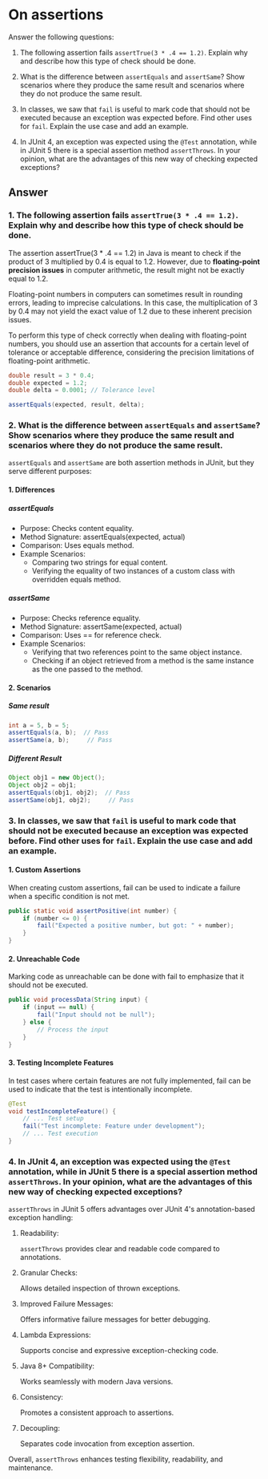 # On assertions

Answer the following questions:

1. The following assertion fails `assertTrue(3 * .4 == 1.2)`. Explain why and describe how this type of check should be done.

2. What is the difference between `assertEquals` and `assertSame`? Show scenarios where they produce the same result and scenarios where they do not produce the same result.

3. In classes, we saw that `fail` is useful to mark code that should not be executed because an exception was expected before. Find other uses for `fail`. Explain the use case and add an example.

4. In JUnit 4, an exception was expected using the `@Test` annotation, while in JUnit 5 there is a special assertion method `assertThrows`. In your opinion, what are the advantages of this new way of checking expected exceptions?

## Answer

### 1. The following assertion fails `assertTrue(3 * .4 == 1.2)`. Explain why and describe how this type of check should be done.

The assertion assertTrue(3 * .4 == 1.2) in Java is meant to check if the product of 3 multiplied by 0.4 is equal to 1.2. However, due to **floating-point precision issues** in computer arithmetic, the result might not be exactly equal to 1.2.

Floating-point numbers in computers can sometimes result in rounding errors, leading to imprecise calculations. In this case, the multiplication of 3 by 0.4 may not yield the exact value of 1.2 due to these inherent precision issues.

To perform this type of check correctly when dealing with floating-point numbers, you should use an assertion that accounts for a certain level of tolerance or acceptable difference, considering the precision limitations of floating-point arithmetic. 

```java
double result = 3 * 0.4;
double expected = 1.2;
double delta = 0.0001; // Tolerance level

assertEquals(expected, result, delta);
```
### 2. What is the difference between `assertEquals` and `assertSame`? Show scenarios where they produce the same result and scenarios where they do not produce the same result.

`assertEquals` and `assertSame` are both assertion methods in JUnit, but they serve different purposes:

#### 1. Differences
##### assertEquals

- Purpose: Checks content equality.
- Method Signature: assertEquals(expected, actual)
- Comparison: Uses equals method.
- Example Scenarios:
  - Comparing two strings for equal content.
  - Verifying the equality of two instances of a custom class with overridden equals method.

##### assertSame
- Purpose: Checks reference equality.
- Method Signature: assertSame(expected, actual)
- Comparison: Uses == for reference check. 
- Example Scenarios:
  - Verifying that two references point to the same object instance.
  - Checking if an object retrieved from a method is the same instance as the one passed to the method.

#### 2. Scenarios
##### Same result
```java
int a = 5, b = 5;
assertEquals(a, b);  // Pass
assertSame(a, b);     // Pass
```
##### Different Result
```java
Object obj1 = new Object();
Object obj2 = obj1;
assertEquals(obj1, obj2);  // Pass
assertSame(obj1, obj2);     // Pass
```


### 3. In classes, we saw that `fail` is useful to mark code that should not be executed because an exception was expected before. Find other uses for `fail`. Explain the use case and add an example.

#### 1. Custom Assertions
When creating custom assertions, fail can be used to indicate a failure when a specific condition is not met.
```java
public static void assertPositive(int number) {
    if (number <= 0) {
        fail("Expected a positive number, but got: " + number);
    }
}
```
#### 2. Unreachable Code
Marking code as unreachable can be done with fail to emphasize that it should not be executed.
```java
public void processData(String input) {
    if (input == null) {
        fail("Input should not be null");
    } else {
        // Process the input
    }
}
```
#### 3. Testing Incomplete Features
In test cases where certain features are not fully implemented, fail can be used to indicate that the test is intentionally incomplete.
```java
@Test
void testIncompleteFeature() {
    // ... Test setup
    fail("Test incomplete: Feature under development");
    // ... Test execution
}
```

### 4. In JUnit 4, an exception was expected using the `@Test` annotation, while in JUnit 5 there is a special assertion method `assertThrows`. In your opinion, what are the advantages of this new way of checking expected exceptions?
`assertThrows` in JUnit 5 offers advantages over JUnit 4's annotation-based exception handling:

1. Readability:

    `assertThrows` provides clear and readable code compared to annotations.

2. Granular Checks:

    Allows detailed inspection of thrown exceptions.

3. Improved Failure Messages:

    Offers informative failure messages for better debugging.

4. Lambda Expressions:

    Supports concise and expressive exception-checking code.

5. Java 8+ Compatibility:

    Works seamlessly with modern Java versions.

6. Consistency:

    Promotes a consistent approach to assertions.

7. Decoupling:

    Separates code invocation from exception assertion.

Overall, `assertThrows` enhances testing flexibility, readability, and maintenance.
